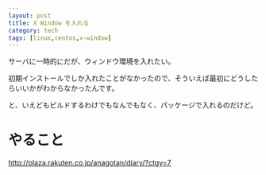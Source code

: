 ```yaml
---
layout: post
title: X Window を入れる
category: tech
tags: [linux,centos,x-window]
---
```


サーバに一時的にだが、ウィンドウ環境を入れたい。

初期インストールでしか入れたことがなかったので、そういえば最初にどうしたらいいかがわからなかったんです。

と、いえどもビルドするわけでもなんでもなく、パッケージで入れるのだけど。

# やること

http://plaza.rakuten.co.jp/anagotan/diary/?ctgy=7
